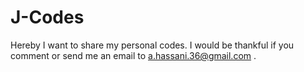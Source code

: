 # J-Codes
Hereby I want to share my personal codes. I would be thankful if you comment or send me an email to a.hassani.36@gmail.com .
